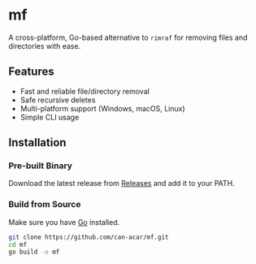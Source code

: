 # mf

A cross-platform, Go-based alternative to `rimraf` for removing files and directories with ease.

## Features

- Fast and reliable file/directory removal
- Safe recursive deletes
- Multi-platform support (Windows, macOS, Linux)
- Simple CLI usage

## Installation

### Pre-built Binary

Download the latest release from [Releases](https://github.com/can-acar/mf/releases) and add it to your PATH.

### Build from Source

Make sure you have [Go](https://golang.org/dl/) installed.

```sh
git clone https://github.com/can-acar/mf.git
cd mf
go build -o mf
